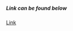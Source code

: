 ##### Link can be found below

[Link](https://drive.google.com/file/d/15-krVIYy_aHVuV2lDUtHKInQpB8R20R2/view?usp=drive_link)
